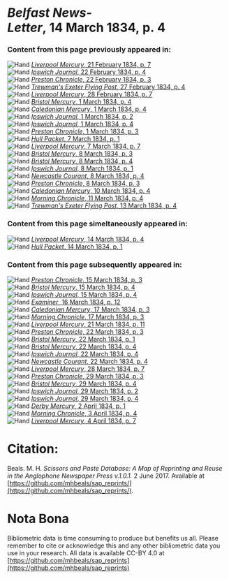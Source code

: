 # *Belfast News-Letter*, 14 March 1834, p. 4  
  
### Content from this page previously appeared in:  
![Hand](http://scissorsandpaste.net/wp-content/uploads/2017/06/smallhandpointer.png) [*Liverpool Mercury*, 21 February 1834, p. 7](https://mhbeals.github.io/sap_html/Liverpool-Mercury/Liverpool-Mercury-21-February-1834-p-7)  
![Hand](http://scissorsandpaste.net/wp-content/uploads/2017/06/smallhandpointer.png) [*Ipswich Journal*, 22 February 1834, p. 4](https://mhbeals.github.io/sap_html/Ipswich-Journal/Ipswich-Journal-22-February-1834-p-4)  
![Hand](http://scissorsandpaste.net/wp-content/uploads/2017/06/smallhandpointer.png) [*Preston Chronicle*, 22 February 1834, p. 3](https://mhbeals.github.io/sap_html/Preston-Chronicle/Preston-Chronicle-22-February-1834-p-3)  
![Hand](http://scissorsandpaste.net/wp-content/uploads/2017/06/smallhandpointer.png) [*Trewman's Exeter Flying Post*, 27 February 1834, p. 4](https://mhbeals.github.io/sap_html/Trewman's-Exeter-Flying-Post/Trewman's-Exeter-Flying-Post-27-February-1834-p-4)  
![Hand](http://scissorsandpaste.net/wp-content/uploads/2017/06/smallhandpointer.png) [*Liverpool Mercury*, 28 February 1834, p. 7](https://mhbeals.github.io/sap_html/Liverpool-Mercury/Liverpool-Mercury-28-February-1834-p-7)  
![Hand](http://scissorsandpaste.net/wp-content/uploads/2017/06/smallhandpointer.png) [*Bristol Mercury*, 1 March 1834, p. 4](https://mhbeals.github.io/sap_html/Bristol-Mercury/Bristol-Mercury-1-March-1834-p-4)  
![Hand](http://scissorsandpaste.net/wp-content/uploads/2017/06/smallhandpointer.png) [*Caledonian Mercury*, 1 March 1834, p. 4](https://mhbeals.github.io/sap_html/Caledonian-Mercury/Caledonian-Mercury-1-March-1834-p-4)  
![Hand](http://scissorsandpaste.net/wp-content/uploads/2017/06/smallhandpointer.png) [*Ipswich Journal*, 1 March 1834, p. 2](https://mhbeals.github.io/sap_html/Ipswich-Journal/Ipswich-Journal-1-March-1834-p-2)  
![Hand](http://scissorsandpaste.net/wp-content/uploads/2017/06/smallhandpointer.png) [*Ipswich Journal*, 1 March 1834, p. 4](https://mhbeals.github.io/sap_html/Ipswich-Journal/Ipswich-Journal-1-March-1834-p-4)  
![Hand](http://scissorsandpaste.net/wp-content/uploads/2017/06/smallhandpointer.png) [*Preston Chronicle*, 1 March 1834, p. 3](https://mhbeals.github.io/sap_html/Preston-Chronicle/Preston-Chronicle-1-March-1834-p-3)  
![Hand](http://scissorsandpaste.net/wp-content/uploads/2017/06/smallhandpointer.png) [*Hull Packet*, 7 March 1834, p. 1](https://mhbeals.github.io/sap_html/Hull-Packet/Hull-Packet-7-March-1834-p-1)  
![Hand](http://scissorsandpaste.net/wp-content/uploads/2017/06/smallhandpointer.png) [*Liverpool Mercury*, 7 March 1834, p. 7](https://mhbeals.github.io/sap_html/Liverpool-Mercury/Liverpool-Mercury-7-March-1834-p-7)  
![Hand](http://scissorsandpaste.net/wp-content/uploads/2017/06/smallhandpointer.png) [*Bristol Mercury*, 8 March 1834, p. 3](https://mhbeals.github.io/sap_html/Bristol-Mercury/Bristol-Mercury-8-March-1834-p-3)  
![Hand](http://scissorsandpaste.net/wp-content/uploads/2017/06/smallhandpointer.png) [*Bristol Mercury*, 8 March 1834, p. 4](https://mhbeals.github.io/sap_html/Bristol-Mercury/Bristol-Mercury-8-March-1834-p-4)  
![Hand](http://scissorsandpaste.net/wp-content/uploads/2017/06/smallhandpointer.png) [*Ipswich Journal*, 8 March 1834, p. 1](https://mhbeals.github.io/sap_html/Ipswich-Journal/Ipswich-Journal-8-March-1834-p-1)  
![Hand](http://scissorsandpaste.net/wp-content/uploads/2017/06/smallhandpointer.png) [*Newcastle Courant*, 8 March 1834, p. 4](https://mhbeals.github.io/sap_html/Newcastle-Courant/Newcastle-Courant-8-March-1834-p-4)  
![Hand](http://scissorsandpaste.net/wp-content/uploads/2017/06/smallhandpointer.png) [*Preston Chronicle*, 8 March 1834, p. 3](https://mhbeals.github.io/sap_html/Preston-Chronicle/Preston-Chronicle-8-March-1834-p-3)  
![Hand](http://scissorsandpaste.net/wp-content/uploads/2017/06/smallhandpointer.png) [*Caledonian Mercury*, 10 March 1834, p. 4](https://mhbeals.github.io/sap_html/Caledonian-Mercury/Caledonian-Mercury-10-March-1834-p-4)  
![Hand](http://scissorsandpaste.net/wp-content/uploads/2017/06/smallhandpointer.png) [*Morning Chronicle*, 11 March 1834, p. 4](https://mhbeals.github.io/sap_html/Morning-Chronicle/Morning-Chronicle-11-March-1834-p-4)  
![Hand](http://scissorsandpaste.net/wp-content/uploads/2017/06/smallhandpointer.png) [*Trewman's Exeter Flying Post*, 13 March 1834, p. 4](https://mhbeals.github.io/sap_html/Trewman's-Exeter-Flying-Post/Trewman's-Exeter-Flying-Post-13-March-1834-p-4)  
  
### Content from this page simeltaneously appeared in:  
![Hand](http://scissorsandpaste.net/wp-content/uploads/2017/06/smallhandpointer.png) [*Liverpool Mercury*, 14 March 1834, p. 4](https://mhbeals.github.io/sap_html/Liverpool-Mercury/Liverpool-Mercury-14-March-1834-p-4)  
![Hand](http://scissorsandpaste.net/wp-content/uploads/2017/06/smallhandpointer.png) [*Hull Packet*, 14 March 1834, p. 1](https://mhbeals.github.io/sap_html/Hull-Packet/Hull-Packet-14-March-1834-p-1)  
  
### Content from this page subsequently appeared in:  
![Hand](http://scissorsandpaste.net/wp-content/uploads/2017/06/smallhandpointer.png) [*Preston Chronicle*, 15 March 1834, p. 3](https://mhbeals.github.io/sap_html/Preston-Chronicle/Preston-Chronicle-15-March-1834-p-3)  
![Hand](http://scissorsandpaste.net/wp-content/uploads/2017/06/smallhandpointer.png) [*Bristol Mercury*, 15 March 1834, p. 4](https://mhbeals.github.io/sap_html/Bristol-Mercury/Bristol-Mercury-15-March-1834-p-4)  
![Hand](http://scissorsandpaste.net/wp-content/uploads/2017/06/smallhandpointer.png) [*Ipswich Journal*, 15 March 1834, p. 4](https://mhbeals.github.io/sap_html/Ipswich-Journal/Ipswich-Journal-15-March-1834-p-4)  
![Hand](http://scissorsandpaste.net/wp-content/uploads/2017/06/smallhandpointer.png) [*Examiner*, 16 March 1834, p. 12](https://mhbeals.github.io/sap_html/Examiner/Examiner-16-March-1834-p-12)  
![Hand](http://scissorsandpaste.net/wp-content/uploads/2017/06/smallhandpointer.png) [*Caledonian Mercury*, 17 March 1834, p. 3](https://mhbeals.github.io/sap_html/Caledonian-Mercury/Caledonian-Mercury-17-March-1834-p-3)  
![Hand](http://scissorsandpaste.net/wp-content/uploads/2017/06/smallhandpointer.png) [*Morning Chronicle*, 17 March 1834, p. 3](https://mhbeals.github.io/sap_html/Morning-Chronicle/Morning-Chronicle-17-March-1834-p-3)  
![Hand](http://scissorsandpaste.net/wp-content/uploads/2017/06/smallhandpointer.png) [*Liverpool Mercury*, 21 March 1834, p. 11](https://mhbeals.github.io/sap_html/Liverpool-Mercury/Liverpool-Mercury-21-March-1834-p-11)  
![Hand](http://scissorsandpaste.net/wp-content/uploads/2017/06/smallhandpointer.png) [*Preston Chronicle*, 22 March 1834, p. 3](https://mhbeals.github.io/sap_html/Preston-Chronicle/Preston-Chronicle-22-March-1834-p-3)  
![Hand](http://scissorsandpaste.net/wp-content/uploads/2017/06/smallhandpointer.png) [*Bristol Mercury*, 22 March 1834, p. 1](https://mhbeals.github.io/sap_html/Bristol-Mercury/Bristol-Mercury-22-March-1834-p-1)  
![Hand](http://scissorsandpaste.net/wp-content/uploads/2017/06/smallhandpointer.png) [*Bristol Mercury*, 22 March 1834, p. 4](https://mhbeals.github.io/sap_html/Bristol-Mercury/Bristol-Mercury-22-March-1834-p-4)  
![Hand](http://scissorsandpaste.net/wp-content/uploads/2017/06/smallhandpointer.png) [*Ipswich Journal*, 22 March 1834, p. 4](https://mhbeals.github.io/sap_html/Ipswich-Journal/Ipswich-Journal-22-March-1834-p-4)  
![Hand](http://scissorsandpaste.net/wp-content/uploads/2017/06/smallhandpointer.png) [*Newcastle Courant*, 22 March 1834, p. 4](https://mhbeals.github.io/sap_html/Newcastle-Courant/Newcastle-Courant-22-March-1834-p-4)  
![Hand](http://scissorsandpaste.net/wp-content/uploads/2017/06/smallhandpointer.png) [*Liverpool Mercury*, 28 March 1834, p. 7](https://mhbeals.github.io/sap_html/Liverpool-Mercury/Liverpool-Mercury-28-March-1834-p-7)  
![Hand](http://scissorsandpaste.net/wp-content/uploads/2017/06/smallhandpointer.png) [*Preston Chronicle*, 29 March 1834, p. 3](https://mhbeals.github.io/sap_html/Preston-Chronicle/Preston-Chronicle-29-March-1834-p-3)  
![Hand](http://scissorsandpaste.net/wp-content/uploads/2017/06/smallhandpointer.png) [*Bristol Mercury*, 29 March 1834, p. 4](https://mhbeals.github.io/sap_html/Bristol-Mercury/Bristol-Mercury-29-March-1834-p-4)  
![Hand](http://scissorsandpaste.net/wp-content/uploads/2017/06/smallhandpointer.png) [*Ipswich Journal*, 29 March 1834, p. 2](https://mhbeals.github.io/sap_html/Ipswich-Journal/Ipswich-Journal-29-March-1834-p-2)  
![Hand](http://scissorsandpaste.net/wp-content/uploads/2017/06/smallhandpointer.png) [*Ipswich Journal*, 29 March 1834, p. 4](https://mhbeals.github.io/sap_html/Ipswich-Journal/Ipswich-Journal-29-March-1834-p-4)  
![Hand](http://scissorsandpaste.net/wp-content/uploads/2017/06/smallhandpointer.png) [*Derby Mercury*, 2 April 1834, p. 1](https://mhbeals.github.io/sap_html/Derby-Mercury/Derby-Mercury-2-April-1834-p-1)  
![Hand](http://scissorsandpaste.net/wp-content/uploads/2017/06/smallhandpointer.png) [*Morning Chronicle*, 3 April 1834, p. 4](https://mhbeals.github.io/sap_html/Morning-Chronicle/Morning-Chronicle-3-April-1834-p-4)  
![Hand](http://scissorsandpaste.net/wp-content/uploads/2017/06/smallhandpointer.png) [*Liverpool Mercury*, 4 April 1834, p. 7](https://mhbeals.github.io/sap_html/Liverpool-Mercury/Liverpool-Mercury-4-April-1834-p-7)  


# Citation: 

Beals. M. H. *Scissors and Paste Database: A Map of Reprinting and Reuse in the Anglophone Newspaper Press v.1.0.1.* 2 June 2017. Available at [https://github.com/mhbeals/sap_reprints/](https://github.com/mhbeals/sap_reprints/). 

# Nota Bona

Bibliometric data is time consuming to produce but benefits us all. Please remember to cite or acknowledge this and any other bibliometric data you use in your research. All data is available CC-BY 4.0 at [https://github.com/mhbeals/sap_reprints](https://github.com/mhbeals/sap_reprints)